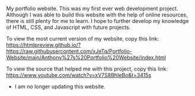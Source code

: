 My portfolio website. This was my first ever web development project. Although I was able to build this website with the help of online resources, there is still plenty for me to learn. I hope to further develop my knowledge of HTML, CSS, and Javascript with future projects.

To view the most current version of my website, copy this link: https://htmlpreview.github.io/?https://raw.githubusercontent.com/xJeTq/Portfolio-Website/main/Anthony%27s%20Portfolio%20Website/index.html

To view the source that helped me with this project, copy this link: https://www.youtube.com/watch?v=xV7S8BhIeBo&t=3415s

* I am no longer updating this website. 
